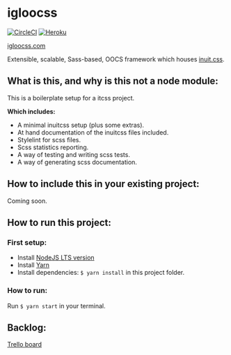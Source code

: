 # igloocss
[![CircleCI](https://circleci.com/gh/yourownmood/igloocss/tree/master.svg?style=shield)](https://circleci.com/gh/yourownmood/igloocss/tree/master)
[![Heroku](http://heroku-badge.herokuapp.com/?app=igloocss&style=flat&svg=1)](https://igloocss.herokuapp.com/)

[igloocss.com](http://igloocss.com "igloocss website")

Extensible, scalable, Sass-based, OOCS framework which houses [inuit.css](http://inuitcss.com/ "inuit.css").

## What is this, and why is this not a node module:

This is a boilerplate setup for a itcss project.

**Which includes:**
- A minimal inuitcss setup (plus some extras).
- At hand documentation of the inuitcss files included.
- Stylelint for scss files.
- Scss statistics reporting.
- A way of testing and writing scss tests.
- A way of generating scss documentation.

## How to include this in your existing project:

Coming soon.

## How to run this project:

### First setup:

* Install [NodeJS LTS version](https://nodejs.org/en/)
* Install [Yarn](https://yarnpkg.com/en/)
* Install dependencies: `$ yarn install` in this project folder.

### How to run:

Run `$ yarn start` in your terminal.

## Backlog:

[Trello board](https://trello.com/b/HZ3RZGy3/igloocss "Trello board")

